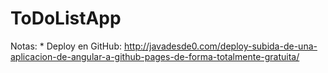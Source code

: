 # ToDoListApp

Notas:
    * Deploy en GitHub: http://javadesde0.com/deploy-subida-de-una-aplicacion-de-angular-a-github-pages-de-forma-totalmente-gratuita/